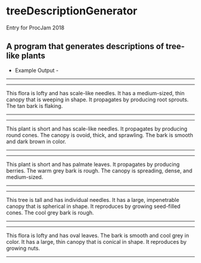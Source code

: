 # treeDescriptionGenerator
Entry for ProcJam 2018

A program that generates descriptions of tree-like plants
------------------
- Example Output -
------------------
------------
This flora is lofty and has scale-like needles.
It has a medium-sized, thin canopy that is weeping in shape.
It propagates by producing root sprouts.
The tan bark is flaking.

------------
------------
This plant is short and has scale-like needles.
It propagates by producing round cones.
The canopy is ovoid, thick, and sprawling.
The bark is smooth and dark brown in color.

------------
------------
This plant is short and has palmate leaves.
It propagates by producing berries.
The warm grey bark is rough.
The canopy is spreading, dense, and medium-sized.

------------
------------
This tree is tall and has individual needles.
It has a large, impenetrable canopy that is spherical in shape.
It reproduces by growing seed-filled cones.
The cool grey bark is rough.

------------
------------
This flora is lofty and has oval leaves.
The bark is smooth and cool grey in color.
It has a large, thin canopy that is conical in shape.
It reproduces by growing nuts.

------------
